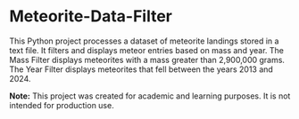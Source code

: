 # Meteorite-Data-Filter
This Python project processes a dataset of meteorite landings stored in a text file. It filters and displays meteor entries based on mass and year. The Mass Filter displays meteorites with a mass greater than 2,900,000 grams. The Year Filter displays meteorites that fell between the years 2013 and 2024.

**Note:** This project was created for academic and learning purposes. It is not intended for production use.
